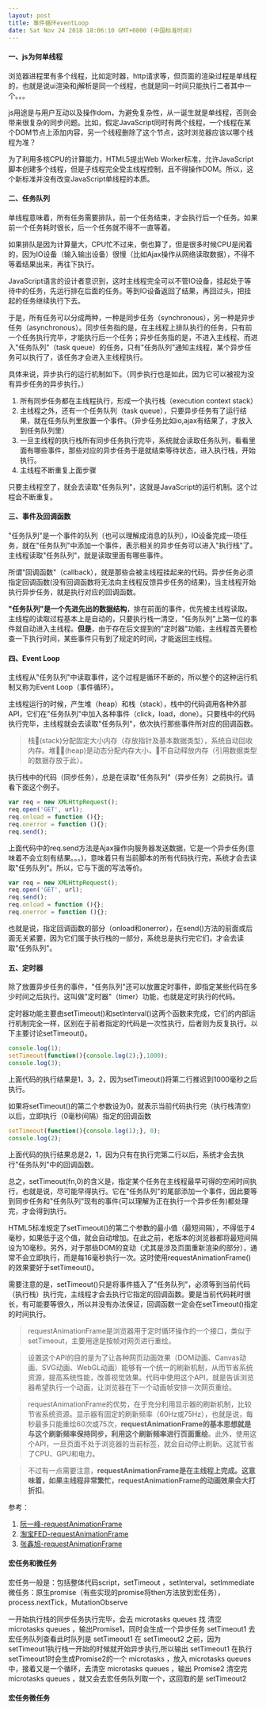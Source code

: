 ```yaml
---
layout: post
title: 事件循环eventLoop
date: Sat Nov 24 2018 18:06:10 GMT+0800 (中国标准时间)
---
```


#### 一、js为何单线程
浏览器进程里有多个线程，比如定时器，http请求等，但页面的渲染过程是单线程的，也就是说ui渲染和j解析是同一个线程，也就是同一时间只能执行二者其中一个。。。

js用途是与用户互动以及操作dom，为避免复杂性，从一诞生就是单线程，否则会带来很复杂的同步问题。比如，假定JavaScript同时有两个线程，一个线程在某个DOM节点上添加内容，另一个线程删除了这个节点，这时浏览器应该以哪个线程为准？

为了利用多核CPU的计算能力，HTML5提出Web Worker标准，允许JavaScript脚本创建多个线程，但是子线程完全受主线程控制，且不得操作DOM。所以，这个新标准并没有改变JavaScript单线程的本质。

#### 二、任务队列
单线程意味着，所有任务需要排队，前一个任务结束，才会执行后一个任务。如果前一个任务耗时很长，后一个任务就不得不一直等着。

如果排队是因为计算量大，CPU忙不过来，倒也算了，但是很多时候CPU是闲着的，因为IO设备（输入输出设备）很慢（比如Ajax操作从网络读取数据），不得不等着结果出来，再往下执行。

JavaScript语言的设计者意识到，这时主线程完全可以不管IO设备，挂起处于等待中的任务，先运行排在后面的任务。等到IO设备返回了结果，再回过头，把挂起的任务继续执行下去。

于是，所有任务可以分成两种，一种是同步任务（synchronous），另一种是异步任务（asynchronous）。同步任务指的是，在主线程上排队执行的任务，只有前一个任务执行完毕，才能执行后一个任务；异步任务指的是，不进入主线程、而进入"任务队列"（task queue）的任务，只有"任务队列"通知主线程，某个异步任务可以执行了，该任务才会进入主线程执行。

具体来说，异步执行的运行机制如下。（同步执行也是如此，因为它可以被视为没有异步任务的异步执行。）
1. 所有同步任务都在主线程执行，形成一个执行栈（execution context stack）
2. 主线程之外，还有一个任务队列（task queue），只要异步任务有了运行结果，就在任务队列里放置一个事件。（异步任务比如io,ajax有结果了，才放入到任务队列里）
3. 一旦主线程的执行栈所有同步任务执行完毕，系统就会读取任务队列，看看里面有哪些事件，那些对应的异步任务于是就结束等待状态，进入执行栈，开始执行。
4. 主线程不断重复上面步骤

只要主线程空了，就会去读取"任务队列"，这就是JavaScript的运行机制。这个过程会不断重复。

#### 三、事件及回调函数
"任务队列"是一个事件的队列（也可以理解成消息的队列），IO设备完成一项任务，就在"任务队列"中添加一个事件，表示相关的异步任务可以进入"执行栈"了。主线程读取"任务队列"，就是读取里面有哪些事件。

所谓"回调函数"（callback），就是那些会被主线程挂起来的代码。异步任务必须指定回调函数(没有回调函数将无法向主线程反馈异步任务的结果)，当主线程开始执行异步任务，就是执行对应的回调函数。

**"任务队列"是一个先进先出的数据结构**，排在前面的事件，优先被主线程读取。主线程的读取过程基本上是自动的，只要执行栈一清空，"任务队列"上第一位的事件就自动进入主线程。**但是**，由于存在后文提到的"定时器"功能，主线程首先要检查一下执行时间，某些事件只有到了规定的时间，才能返回主线程。

#### 四、Event Loop
主线程从"任务队列"中读取事件，这个过程是循环不断的，所以整个的这种运行机制又称为Event Loop（事件循环）。

主线程运行的时候，产生堆（heap）和栈（stack），栈中的代码调用各种外部API，它们在"任务队列"中加入各种事件（click，load，done）。只要栈中的代码执行完毕，主线程就会去读取"任务队列"，依次执行那些事件所对应的回调函数。

>栈(stack)分配固定大小内存（存放指针及基本数据类型），系统自动回收内存。堆(heap)是动态分配内存大小，不自动释放内存（引用数据类型的数据存放于此）。

执行栈中的代码（同步任务），总是在读取"任务队列"（异步任务）之前执行。请看下面这个例子。
```js
var req = new XMLHttpRequest();
req.open('GET', url);    
req.onload = function (){};    
req.onerror = function (){};    
req.send();
```
上面代码中的req.send方法是Ajax操作向服务器发送数据，它是一个异步任务(意味着不会立刻有结果。。。)，意味着只有当前脚本的所有代码执行完，系统才会去读取"任务队列"。所以，它与下面的写法等价。
```js
var req = new XMLHttpRequest();
req.open('GET', url);    
req.send();
req.onload = function (){};    
req.onerror = function (){};    
```
也就是说，指定回调函数的部分（onload和onerror），在send()方法的前面或后面无关紧要，因为它们属于执行栈的一部分，系统总是执行完它们，才会去读取"任务队列"。


#### 五、定时器
除了放置异步任务的事件，"任务队列"还可以放置定时事件，即指定某些代码在多少时间之后执行。这叫做"定时器"（timer）功能，也就是定时执行的代码。

定时器功能主要由setTimeout()和setInterval()这两个函数来完成，它们的内部运行机制完全一样，区别在于前者指定的代码是一次性执行，后者则为反复执行。以下主要讨论setTimeout()。
```js
console.log(1);
setTimeout(function(){console.log(2);},1000);
console.log(3);   
```
上面代码的执行结果是1，3，2，因为setTimeout()将第二行推迟到1000毫秒之后执行。

如果将setTimeout()的第二个参数设为0，就表示当前代码执行完（执行栈清空）以后，立即执行（0毫秒间隔）指定的回调函数
```js
setTimeout(function(){console.log(1);}, 0);
console.log(2);
```
上面代码的执行结果总是2，1，因为只有在执行完第二行以后，系统才会去执行"任务队列"中的回调函数。

总之，setTimeout(fn,0)的含义是，指定某个任务在主线程最早可得的空闲时间执行，也就是说，尽可能早得执行。它在"任务队列"的尾部添加一个事件，因此要等到同步任务和"任务队列"现有的事件(可以理解为正在执行一个异步任务)都处理完，才会得到执行。

HTML5标准规定了setTimeout()的第二个参数的最小值（最短间隔），不得低于4毫秒，如果低于这个值，就会自动增加。在此之前，老版本的浏览器都将最短间隔设为10毫秒。另外，对于那些DOM的变动（尤其是涉及页面重新渲染的部分），通常不会立即执行，而是每16毫秒执行一次。这时使用requestAnimationFrame()的效果要好于setTimeout()。

需要注意的是，setTimeout()只是将事件插入了"任务队列"，必须等到当前代码（执行栈）执行完，主线程才会去执行它指定的回调函数。要是当前代码耗时很长，有可能要等很久，所以并没有办法保证，回调函数一定会在setTimeout()指定的时间执行。

>requestAnimationFrame是浏览器用于定时循环操作的一个接口，类似于setTimeout，主要用途是按帧对网页进行重绘。

>设置这个API的目的是为了让各种网页动画效果（DOM动画、Canvas动画、SVG动画、WebGL动画）能够有一个统一的刷新机制，从而节省系统资源，提高系统性能，改善视觉效果。代码中使用这个API，就是告诉浏览器希望执行一个动画，让浏览器在下一个动画帧安排一次网页重绘。

>requestAnimationFrame的优势，在于充分利用显示器的刷新机制，比较节省系统资源。显示器有固定的刷新频率（60Hz或75Hz），也就是说，每秒最多只能重绘60次或75次，**requestAnimationFrame的基本思想就是与这个刷新频率保持同步，利用这个刷新频率进行页面重绘**。此外，使用这个API，一旦页面不处于浏览器的当前标签，就会自动停止刷新。这就节省了CPU、GPU和电力。

>不过有一点需要注意，**requestAnimationFrame是在主线程上完成。这意味着，如果主线程非常繁忙，requestAnimationFrame的动画效果会大打折扣**。

参考：
1. [阮一峰-requestAnimationFrame][requestAnimationFrame-ruanyifeng-Url]
2. [淘宝FED-requestAnimationFrame][requestAnimationFrame-taobao-FED-Url]
3. [张鑫旭-requestAnimationFrame][requestAnimationFrame-zhangxinxu-Url]

#### 宏任务和微任务
宏任务一般是：包括整体代码script，setTimeout ，setInterval，setImmediate
微任务：原生promise（有些实现的promise将then方法放到宏任务），process.nextTick，MutationObserve

一开始执行栈的同步任务执行完毕，会去 microtasks queues 找 清空 microtasks queues ，输出Promise1，同时会生成一个异步任务 setTimeout1
去宏任务队列查看此时队列是 setTimeout1 在 setTimeout2 之前，因为setTimeout1执行栈一开始的时候就开始异步执行,所以输出 setTimeout1
在执行setTimeout1时会生成Promise2的一个 microtasks ，放入 microtasks queues 中，接着又是一个循环，去清空 microtasks queues ，输出 Promise2
清空完 microtasks queues ，就又会去宏任务队列取一个，这回取的是 setTimeout2
#### 宏任务微任务




[requestAnimationFrame-ruanyifeng-Url]: https://javascript.ruanyifeng.com/htmlapi/requestanimationframe.html
[requestAnimationFrame-taobao-FED-Url]: http://taobaofed.org/blog/2017/03/02/thinking-in-request-animation-frame/
[requestAnimationFrame-zhangxinxu-Url]: https://www.zhangxinxu.com/wordpress/2013/09/css3-animation-requestanimationframe-tween-%E5%8A%A8%E7%94%BB%E7%AE%97%E6%B3%95/